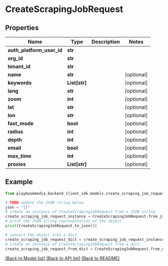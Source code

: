 # CreateScrapingJobRequest


## Properties

Name | Type | Description | Notes
------------ | ------------- | ------------- | -------------
**auth_platform_user_id** | **str** |  | 
**org_id** | **str** |  | 
**tenant_id** | **str** |  | 
**name** | **str** |  | [optional] 
**keywords** | **List[str]** |  | [optional] 
**lang** | **str** |  | [optional] 
**zoom** | **int** |  | [optional] 
**lat** | **str** |  | [optional] 
**lon** | **str** |  | [optional] 
**fast_mode** | **bool** |  | [optional] 
**radius** | **int** |  | [optional] 
**depth** | **int** |  | [optional] 
**email** | **bool** |  | [optional] 
**max_time** | **int** |  | [optional] 
**proxies** | **List[str]** |  | [optional] 

## Example

```python
from playbookmedia_backend_client_sdk.models.create_scraping_job_request import CreateScrapingJobRequest

# TODO update the JSON string below
json = "{}"
# create an instance of CreateScrapingJobRequest from a JSON string
create_scraping_job_request_instance = CreateScrapingJobRequest.from_json(json)
# print the JSON string representation of the object
print(CreateScrapingJobRequest.to_json())

# convert the object into a dict
create_scraping_job_request_dict = create_scraping_job_request_instance.to_dict()
# create an instance of CreateScrapingJobRequest from a dict
create_scraping_job_request_from_dict = CreateScrapingJobRequest.from_dict(create_scraping_job_request_dict)
```
[[Back to Model list]](../README.md#documentation-for-models) [[Back to API list]](../README.md#documentation-for-api-endpoints) [[Back to README]](../README.md)


